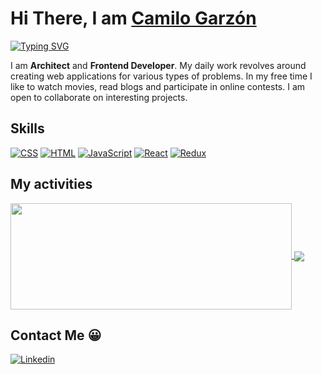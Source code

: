 <h1>Hi There, I am <a  href="https://techytushar.github.io/">Camilo Garzón</a> </h1>

[![Typing SVG](https://readme-typing-svg.herokuapp.com/?lines=Welcome+to+my+Github;Bienvenido+a+mi+Github)](https://git.io/typing-svg)

I am **Architect** and **Frontend Developer**. My daily work revolves around creating web applications for various types of problems. In my free time I like to watch movies, read blogs and participate in online contests. I am open to collaborate on interesting projects.

## Skills

<p>
    <a href="#"><img alt="CSS" src="https://img.shields.io/badge/CSS%20-%231572B6.svg?logo=css3&logoColor=white"></a>
    <a href="#"><img alt="HTML" src="https://img.shields.io/badge/HTML%20-%23E34F26.svg?logo=html5&logoColor=white"></a>
    <a href="#"><img alt="JavaScript" src="https://img.shields.io/badge/JavaScript%20-%23F7DF1E.svg?logo=javascript&logoColor=black"></a>
    <a href="#"><img alt="React" src="https://img.shields.io/badge/-ReactJs-61DAFB?logo=react&logoColor=white"></a>
    <a href="#"><img alt="Redux" src="https://img.shields.io/badge/Redux-593D88?logo=redux&logoColor=white"></a>
</p>

<!-- ## Frameworks and Libraries

<p>
   <a href="#"><img alt="Bootstrap" src="https://img.shields.io/badge/Bootstrap-563D7C?logo=bootstrap&logoColor=white"></a>
    <a href="#"><img alt="Material UI" src="https://img.shields.io/badge/Material%20UI-007FFF?logo=mui&logoColor=white"></a>
</p>  -->

## My activities

<a href="https://github.com/CamiloGzn19/github-readme-stats">
  <img width=450 height=170 align="center" src="https://github-readme-stats.vercel.app/api?username=CamiloGzn19&theme=react&show_icons=true&bg_color=0D1117&hide_border=true" />
</a>
<a href="https://github.com/CamiloGzn19/github-readme-stats">
  <img align="center" src="https://github-readme-stats.vercel.app/api/top-langs/?username=CamiloGzn19&theme=react&layout=compact&bg_color=0D1117&hide_border=true" />
</a>

## Contact Me 😀

[![Linkedin](https://img.shields.io/badge/-LinkedIn-blue?style=flat&logo=Linkedin&logoColor=white)](https://www.linkedin.com/in/cristian-camilo-garzon-castillo/)
